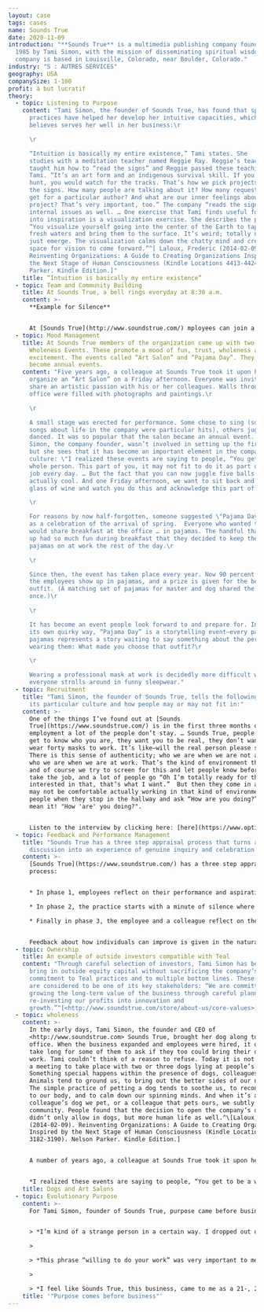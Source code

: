 ```yaml
---
layout: case
tags: cases
name: Sounds True
date: 2020-11-09
introduction: "**Sounds True** is a multimedia publishing company founded in
  1985 by Tami Simon, with the mission of disseminating spiritual wisdom. The
  company is based in Louisville, Colorado, near Boulder, Colorado."
industry: "S : AUTRES SERVICES"
geography: USA
companySize: 1-100
profit: à but lucratif
theory:
  - topic: Listening to Purpose
    content: "Tami Simon, the founder of Sounds True, has found that spiritual
      practices have helped her develop her intuitive capacities, which she
      believes serves her well in her business:\r

      \r

      “Intuition is basically my entire existence,” Tami states. She
      studies with a meditation teacher named Reggie Ray. Reggie’s teacher
      taught him how to “read the signs” and Reggie passed these teachings on to
      Tami. “It’s an art form and an indigenous survival skill. If you were on a
      hunt, you would watch for the tracks. That’s how we pick projects. We read
      the signs. How many people are talking about it? How many requests do we
      get for a particular author? And what are our inner feelings about the
      project? That’s very important, too.” The company “reads the signs” for
      internal issues as well. … One exercise that Tami finds useful for tapping
      into inspiration is a visualization exercise. She describes the process:
      “You visualize yourself going into the center of the Earth to tap into
      fresh waters and bring them to the surface. It’s weird; totally new ideas
      just emerge. The visualization calms down the chatty mind and creates the
      space for vision to come forward.”^[ Laloux, Frederic (2014-02-09).
      Reinventing Organizations: A Guide to Creating Organizations Inspired by
      the Next Stage of Human Consciousness (Kindle Locations 4413-4424). Nelson
      Parker. Kindle Edition.]"
    title: “Intuition is basically my entire existence”
  - topic: Team and Community Building
    title: At Sounds True, a bell rings everyday at 8:30 a.m.
    content: >-
      **Example for Silence**


      At [Sounds True](http://www.soundstrue.com/) mployees can join a 15-minute group meditation or simply sit in silence at their desk for those minutes.
  - topic: Mood Management
    title: At Sounds True members of the organization came up with two ideas for
      Wholeness Events. These promote a mood of fun, trust, wholeness and
      excitement. The events called “Art Salon” and “Pajama Day”. They have
      become annual events.
    content: "Five years ago, a colleague at Sounds True took it upon herself to
      organize an “Art Salon” on a Friday afternoon. Everyone was invited to
      share an artistic passion with his or her colleagues. Walls throughout the
      office were filled with photographs and paintings.\r

      \r

      A small stage was erected for performance. Some chose to sing (some
      songs about life in the company were particular hits), others juggled or
      danced. It was so popular that the salon became an annual event. Tami
      Simon, the company founder, wasn’t involved in setting up the first salon,
      but she sees that it has become an important element in the company
      culture: \"I realized these events are saying to people, “You get to be a
      whole person. This part of you, it may not fit to do it as part of your
      job every day. … But the fact that you can now juggle five balls is
      actually cool. And one Friday afternoon, we want to sit back and have a
      glass of wine and watch you do this and acknowledge this part of you.”\r

      \r

      For reasons by now half-forgotten, someone suggested \"Pajama Day\"
      as a celebration of the arrival of spring.  Everyone who wanted to join
      would share breakfast at the office … in pajamas. The handful that showed
      up had so much fun during breakfast that they decided to keep their
      pajamas on at work the rest of the day.\r

      \r

      Since then, the event has taken place every year. Now 90 percent of
      the employees show up in pajamas, and a prize is given for the best
      outfit. (A matching set of pajamas for master and dog shared the prize
      once.)\r

      \r

      It has become an event people look forward to and prepare for. In
      its own quirky way, “Pajama Day” is a storytelling event―every pair of
      pajamas represents a story waiting to say something about the person
      wearing them: What made you choose that outfit?\r

      \r

      Wearing a professional mask at work is decidedly more difficult when
      everyone strolls around in funny sleepwear."
  - topic: Recruitment
    title: "Tami Simon, the founder of Sounds True, tells the following story about
      its particular culture and how people may or may not fit in:"
    content: >-
      One of the things I’ve found out at [Sounds
      True](https://www.soundstrue.com/) is in the first three months of
      employment a lot of the people don’t stay. … Sounds True, people want to
      get to know who you are, they want you to be real, they don’t want you to
      wear forty masks to work. It’s like―will the real person please stand up?
      There is this sense of authenticity; who we are when we are not at work is
      who we are when we are at work. That’s the kind of environment that’s here
      and of course we try to screen for this and let people know before they
      take the job, and a lot of people go “Oh I’m totally ready for that.  I’m
      interested in that, that’s what I want.”  But then they come in and may or
      may not be comfortable actually working in that kind of environment where
      people when they stop in the hallway and ask “How are you doing?” actually
      mean it! "How 'are' you doing?". 


      Listen to the interview by clicking hereː [here](https://www.optimize.me/)
  - topic: Feedback and Performance Management
    title: "Sounds True has a three step appraisal process that turns an appraisal
      discussion into an experience of genuine inquiry and celebration. "
    content: >-
      [Sounds True](https://www.soundstrue.com/) has a three step appraisal
      process:


      * In phase 1, employees reflect on their performance and aspirations based on a list of questions to trigger thinking.

      * In phase 2, the practice starts with a minute of silence where colleagues are asked to hold the person receiving feedback in their hearts and try to let go of any form of judgement. Then, in turn, each person sits in front of their colleague and talks openly about what they most value in their colleague and reflect on one area where they think they could grow.

      * Finally in phase 3, the employee and a colleague reflect on the feedback through a deeper conversation to learn and decide what happens next.


      Feedback about how individuals can improve is given in the natural course of events throughout the year and not saved up for the annual appraisal.^[Laloux, Frederic. Reinventing Organizations. Nelson Parker (2014), page 183]
  - topic: Ownership
    title: An example of outside investors compatible with Teal
    content: "Through careful selection of investors, Tami Simon has been able to
      bring in outside equity capital without sacrificing the company’s
      commitment to Teal practices and to multiple bottom lines. These investors
      are considered to be one of its key stakeholders: “We are committed to
      growing the long-term value of the business through careful planning and
      re-investing our profits into innovation and
      growth.”^[<http://www.soundstrue.com/store/about-us/core-values>]"
  - topic: wholeness
    content: >-
      In the early days, Tami Simon, the founder and CEO of
      <http://www.soundstrue.com> Sounds True, brought her dog along to the
      office. When the business expanded and employees were hired, it didn’t
      take long for some of them to ask if they too could bring their dogs to
      work. Tami couldn’t think of a reason to refuse. Today it is not rare for
      a meeting to take place with two or three dogs lying at people’s feet.
      Something special happens within the presence of dogs, colleagues noticed.
      Animals tend to ground us, to bring out the better sides of our nature.
      The simple practice of petting a dog tends to soothe us, to reconnect us
      to our body, and to calm down our spinning minds. And when it’s a
      colleague’s dog we pet, or a colleague that pets ours, we subtly build
      community. People found that the decision to open the company’s doors
      didn’t only allow in dogs, but more human life as well.^\[Laloux, Frederic
      (2014-02-09). Reinventing Organizations: A Guide to Creating Organizations
      Inspired by the Next Stage of Human Consciousness (Kindle Locations
      3182-3190). Nelson Parker. Kindle Edition.]


      A number of years ago, a colleague at Sounds True took it upon herself to organize an “Art Salon” on a Friday afternoon. Everyone was invited to share some artistic passion with his or her colleagues. Walls throughout the office were filled with photographs and paintings. A small stage was erected for people to perform. Some colleagues chose to sing (some songs composed about life in the company were particular hits), others juggled or danced tango. People enjoyed themselves so much that the salon has turned into an annual event. Tami wasn’t involved in setting up the first salon, but she sees that it has become an important element in the company culture:


      *I realized these events are saying to people, “You get to be a whole person. This part of you, it may not fit to do it as part of your job every day. … But the fact that you can now juggle five balls is actually cool. And on a Friday afternoon, we want to sit back and have a glass of wine and watch you do this and acknowledge this part of you.” That is part of what I think makes people feel \[that that] the wholeness of who they are is actually welcome. Because we do welcome it, we want to see it.*^\[Laloux, Frederic (2014-02-09). Reinventing Organizations: A Guide to Creating Organizations Inspired by the Next Stage of Human Consciousness (Kindle Locations 3544-3553). Nelson Parker. Kindle Edition.]
    title: Dogs and Art Salons
  - topic: Evolutionary Purpose
    content: >-
      For Tami Simon, founder of Sounds True, purpose came before business:


      > *I’m kind of a strange person in a certain way. I dropped out of college because I didn’t feel like I actually could be myself in an academic environment. … I felt that in the academic environment I was being asked to pose as somebody who had answers to questions when instead I had experiences that I wanted to explore more deeply. … I went into a deep internal process where I prayed extremely hard and the prayer had to do with being of service. … The way I was thinking as a 20-, 21-year-old college dropout was, “Could I please be given the opportunity to take the talents that I have and all the gifts that I have been given by a very supporting and loving family and terrific opportunities for higher education … and give back in some way?” … The prayer was, “God, I’m willing to do your work. Please show me what it is. Please just show me what it is.”*

      >

      > *This phrase “willing to do your work” was very important to me because I didn’t want to be willful. I didn’t want to insist that it had to go my way. At the same time I didn’t want to be will-less where I was simply waiting in a coffee shop to be discovered. …*

      >

      > *I feel like Sounds True, this business, came to me as a 21-, 22-year-old as a gift and as a kind of covenant with the universe, a kind of bond where I said, “I’ll serve you. I’ll work really hard,” and the other side of it was, “You’ll be supported, you’ll be shown, doors will open, you’ll meet the people, opportunities will happen.” It’s this sense of a cosmic agreement that … I could help distribute spiritual teachings from different wisdom traditions from around the world. And I could do it with sincerity and devotion. That was my outlook from the beginning. It was never really about me per se. I wanted to be myself, I wanted to be authentic, and I wanted to make a contribution.^\[Tami Simon, interviewed by Diederick Janse and Ewan Townhead, podcast series “Waking up the Workplace,” episode “Even Sages need a Business Plan,” April 14, 2011.]*
    title: '"Purpose comes before business"'
---
```

